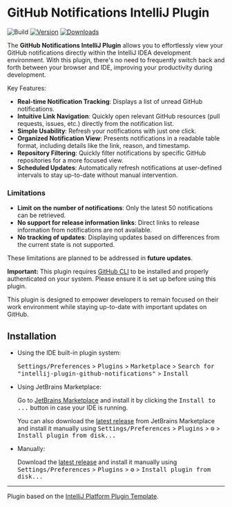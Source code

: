 # GitHub Notifications IntelliJ Plugin

![Build](https://github.com/naoyukik/intellij-plugin-github-notifications/workflows/Build/badge.svg)
[![Version](https://img.shields.io/jetbrains/plugin/v/26214-github-notifications.svg)](https://plugins.jetbrains.com/plugin/26214-github-notifications)
[![Downloads](https://img.shields.io/jetbrains/plugin/d/26214-github-notifications.svg)](https://plugins.jetbrains.com/plugin/26214-github-notifications)

<!-- Plugin description -->
The **GitHub Notifications IntelliJ Plugin** allows you to effortlessly view your GitHub notifications directly within the IntelliJ IDEA development environment. With this plugin, there's no need to frequently switch back and forth between your browser and IDE, improving your productivity during development.

Key Features:
- **Real-time Notification Tracking**: Displays a list of unread GitHub notifications.
- **Intuitive Link Navigation**: Quickly open relevant GitHub resources (pull requests, issues, etc.) directly from the notification list.
- **Simple Usability**: Refresh your notifications with just one click.
- **Organized Notification View**: Presents notifications in a readable table format, including details like the link, reason, and timestamp.
- **Repository Filtering**: Quickly filter notifications by specific GitHub repositories for a more focused view.
- **Scheduled Updates**: Automatically refresh notifications at user-defined intervals to stay up-to-date without manual intervention.

### Limitations

- **Limit on the number of notifications**: Only the latest 50 notifications can be retrieved.
- **No support for release information links**: Direct links to release information from notifications are not available.
- **No tracking of updates**: Displaying updates based on differences from the current state is not supported.

These limitations are planned to be addressed in **future updates**.

**Important:**
This plugin requires [GitHub CLI](https://cli.github.com/) to be installed and properly authenticated on your system.
Please ensure it is set up before using this plugin.

This plugin is designed to empower developers to remain focused on their work environment while staying up-to-date with important updates on GitHub.
<!-- Plugin description end -->

## Installation

- Using the IDE built-in plugin system:
  
  <kbd>Settings/Preferences</kbd> > <kbd>Plugins</kbd> > <kbd>Marketplace</kbd> > <kbd>Search for "intellij-plugin-github-notifications"</kbd> >
  <kbd>Install</kbd>
  
- Using JetBrains Marketplace:

  Go to [JetBrains Marketplace](https://plugins.jetbrains.com/plugin/MARKETPLACE_ID) and install it by clicking the <kbd>Install to ...</kbd> button in case your IDE is running.

  You can also download the [latest release](https://plugins.jetbrains.com/plugin/MARKETPLACE_ID/versions) from JetBrains Marketplace and install it manually using
  <kbd>Settings/Preferences</kbd> > <kbd>Plugins</kbd> > <kbd>⚙️</kbd> > <kbd>Install plugin from disk...</kbd>

- Manually:

  Download the [latest release](https://github.com/naoyukik/intellij-plugin-github-notifications/releases/latest) and install it manually using
  <kbd>Settings/Preferences</kbd> > <kbd>Plugins</kbd> > <kbd>⚙️</kbd> > <kbd>Install plugin from disk...</kbd>


---
Plugin based on the [IntelliJ Platform Plugin Template][template].

[template]: https://github.com/JetBrains/intellij-platform-plugin-template
[docs:plugin-description]: https://plugins.jetbrains.com/docs/intellij/plugin-user-experience.html#plugin-description-and-presentation
